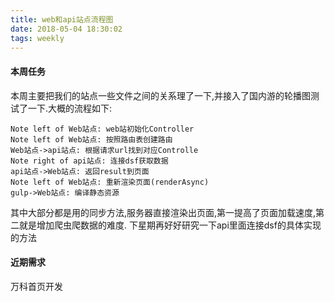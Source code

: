```yaml
---
title: web和api站点流程图
date: 2018-05-04 18:30:02
tags: weekly
---
```


#### 本周任务

本周主要把我们的站点一些文件之间的关系理了一下,并接入了国内游的轮播图测试了一下.大概的流程如下:

```seq
Note left of Web站点: web站初始化Controller
Note left of Web站点: 按照路由表创建路由
Web站点->api站点: 根据请求url找到对应Controlle
Note right of api站点: 连接dsf获取数据
api站点->Web站点: 返回result到页面
Note left of Web站点: 重新渲染页面(renderAsync)
gulp->Web站点: 编译静态资源
```

其中大部分都是用的同步方法,服务器直接渲染出页面,第一提高了页面加载速度,第二就是增加爬虫爬数据的难度.
下星期再好好研究一下api里面连接dsf的具体实现的方法

#### 近期需求

万科首页开发